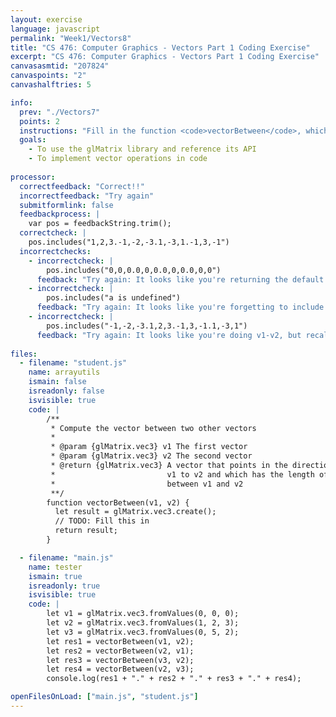 ```yaml
---
layout: exercise
language: javascript
permalink: "Week1/Vectors8"
title: "CS 476: Computer Graphics - Vectors Part 1 Coding Exercise"
excerpt: "CS 476: Computer Graphics - Vectors Part 1 Coding Exercise"
canvasasmtid: "207824"
canvaspoints: "2"
canvashalftries: 5

info:
  prev: "./Vectors7"
  points: 2
  instructions: "Fill in the function <code>vectorBetween</code>, which takes in two <code>glMatrix.vec3</code> objects and which turns a <code>glMatrix.vec3</code> object representing the vector from the first vector to the second vector.  Please refer to <a href = \"http://glmatrix.net/docs/module-vec3.html\">the documentation</a> to see which functions might be useful."
  goals:
    - To use the glMatrix library and reference its API
    - To implement vector operations in code
    
processor:  
  correctfeedback: "Correct!!" 
  incorrectfeedback: "Try again"
  submitformlink: false
  feedbackprocess: | 
    var pos = feedbackString.trim();
  correctcheck: |
    pos.includes("1,2,3.-1,-2,-3.1,-3,1.-1,3,-1")
  incorrectchecks:
    - incorrectcheck: |
        pos.includes("0,0,0.0,0,0.0,0,0.0,0,0")
      feedback: "Try again: It looks like you're returning the default value of 0 for every coordinate in the new vector."    
    - incorrectcheck: |
        pos.includes("a is undefined")
      feedback: "Try again: It looks like you're forgetting to include the result variable as a parameter in a vec3 method."    
    - incorrectcheck: |
        pos.includes("-1,-2,-3.1,2,3.-1,3,-1.1,-3,1")
      feedback: "Try again: It looks like you're doing v1-v2, but recall that the vector from v1 to v2 is actually v2-v1!."   
 
files:
  - filename: "student.js"
    name: arrayutils
    ismain: false
    isreadonly: false
    isvisible: true
    code: |
        /**
         * Compute the vector between two other vectors
         * 
         * @param {glMatrix.vec3} v1 The first vector
         * @param {glMatrix.vec3} v2 The second vector
         * @return {glMatrix.vec3} A vector that points in the direction from
         *                         v1 to v2 and which has the length of the distance
         *                         between v1 and v2
         **/
        function vectorBetween(v1, v2) {
          let result = glMatrix.vec3.create();
          // TODO: Fill this in
          return result;
        }

  - filename: "main.js"
    name: tester
    ismain: true
    isreadonly: true
    isvisible: true
    code: | 
        let v1 = glMatrix.vec3.fromValues(0, 0, 0);
        let v2 = glMatrix.vec3.fromValues(1, 2, 3);
        let v3 = glMatrix.vec3.fromValues(0, 5, 2);
        let res1 = vectorBetween(v1, v2);
        let res2 = vectorBetween(v2, v1);
        let res3 = vectorBetween(v3, v2);
        let res4 = vectorBetween(v2, v3);
        console.log(res1 + "." + res2 + "." + res3 + "." + res4);

openFilesOnLoad: ["main.js", "student.js"]
---
```

